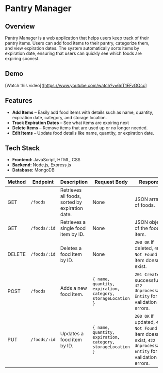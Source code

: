 #  Pantry Manager

## Overview  
Pantry Manager is a web application that helps users keep track of their pantry items. Users can add food items to their pantry, categorize them, and view expiration dates. The system automatically sorts items by expiration date, ensuring that users can quickly see which foods are expiring soonest.

## Demo
[Watch this video]([https://www.youtube.com/watch?v=6nT1EFvGOcc]

## Features  
- **Add Items** – Easily add food items with details such as name, quantity, expiration date, category, and storage location.  
- **Track Expiration Dates** – See what items are expiring next
- **Delete Items** – Remove items that are used up or no longer needed.  
- **Edit Items** – Update food details like name, quantity, or expiration date.  

## Tech Stack  
- **Frontend:** JavaScript, HTML, CSS  
- **Backend:** Node.js, Express.js  
- **Database:** MongoDB  




| Method | Endpoint        | Description                        | Request Body | Response |
|--------|---------------|------------------------------------|--------------|----------|
| GET    | `/foods`      | Retrieves all foods, sorted by expiration date. | None | JSON array of foods. |
| GET    | `/foods/:id`  | Retrieves a single food item by ID. | None | JSON object of the food item. |
| DELETE | `/foods/:id`  | Deletes a food item by ID. | None | `200 OK` if deleted, `404 Not Found` if item doesn't exist. |
| POST   | `/foods`      | Adds a new food item. | `{ name, quantity, expiration, category, storageLocation }` | `201 Created` if successful, `422 Unprocessable Entity` for validation errors. |
| PUT    | `/foods/:id`  | Updates a food item by ID. | `{ name, quantity, expiration, category, storageLocation }` | `200 OK` if updated, `404 Not Found` if item doesn't exist, `422 Unprocessable Entity` for validation errors. |
